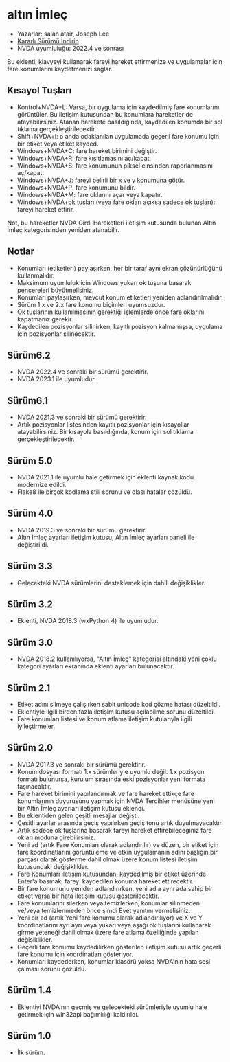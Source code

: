 # altın İmleç #

* Yazarlar: salah atair, Joseph Lee
* [Kararlı Sürümü İndirin][1]
* NVDA uyumluluğu: 2022.4 ve sonrası

Bu eklenti, klavyeyi kullanarak fareyi hareket ettirmenize ve uygulamalar için fare konumlarını kaydetmenizi sağlar.

## Kısayol Tuşları

* Kontrol+NVDA+L: Varsa, bir uygulama için kaydedilmiş fare konumlarını görüntüler. Bu iletişim kutusundan bu konumlara hareketler de atayabilirsiniz. Atanan harekete basıldığında, kaydedilen konumda bir sol tıklama gerçekleştirilecektir.
* Shift+NVDA+l: o anda odaklanılan uygulamada geçerli fare konumu için bir etiket veya etiket kayded.
* Windows+NVDA+C: fare hareket birimini değiştir.
* Windows+NVDA+R: fare kısıtlamasını aç/kapat.
* Windows+NVDA+S: fare konumunun piksel cinsinden raporlanmasını aç/kapat.
* Windows+NVDA+J: fareyi belirli bir x ve y konumuna götür.
* Windows+NVDA+P: fare konumunu bildir.
* Windows+NVDA+M: fare oklarını açar veya kapatır.
* Windows+NVDA+ok tuşları (veya fare okları açıksa sadece ok tuşları): fareyi hareket ettirir.

Not, bu hareketler NVDA Girdi Hareketleri iletişim  kutusunda bulunan Altın İmleç kategorisinden yeniden atanabilir.

## Notlar

* Konumları (etiketleri) paylaşırken, her bir taraf aynı ekran çözünürlüğünü kullanmalıdır.
* Maksimum uyumluluk için Windows yukarı ok tuşuna basarak pencereleri büyütmelisiniz.
* Konumları paylaşırken, mevcut konum etiketleri yeniden adlandırılmalıdır.
* Sürüm 1.x ve 2.x fare konumu biçimleri uyumsuzdur.
* Ok tuşlarının kullanılmasının gerektiği işlemlerde önce fare oklarını kapatmanız gerekir.
* Kaydedilen pozisyonlar silinirken, kayıtlı pozisyon kalmamışsa, uygulama için pozisyonlar silinecektir.

## Sürüm6.2

* NVDA 2022.4 ve sonraki bir sürümü gerektirir.
* NVDA 2023.1 ile uyumludur.

## Sürüm6.1

* NVDA 2021.3 ve sonraki bir sürümü gerektirir.
* Artık pozisyonlar listesinden kayıtlı pozisyonlar için kısayollar atayabilirsiniz. Bir kısayola basıldığında, konum için sol tıklama gerçekleştirilecektir.

## Sürüm 5.0

* NVDA 2021.1 ile uyumlu hale getirmek için eklenti kaynak kodu modernize edildi.
* Flake8 ile birçok kodlama stili sorunu ve olası hatalar çözüldü.

## Sürüm 4.0

* NVDA 2019.3 ve sonraki bir sürümü gerektirir.
* Altın İmleç ayarları iletişim kutusu, Altın İmleç ayarları paneli ile değiştirildi.

## Sürüm 3.3

* Gelecekteki NVDA sürümlerini desteklemek için dahili değişiklikler.

## Sürüm 3.2

* Eklenti, NVDA 2018.3 (wxPython 4) ile uyumludur.

## Sürüm 3.0

* NVDA 2018.2 kullanılıyorsa, "Altın İmleç" kategorisi altındaki yeni çoklu kategori ayarları ekranında eklenti ayarları bulunacaktır.

## Sürüm 2.1

* Etiket adını silmeye çalışırken sabit unicode kod çözme hatası düzeltildi.
* Eklentiyle ilgili birden fazla iletişim kutusu açılabilme sorunu düzeltildi.
* Fare konumları listesi ve konum atlama iletişim kutularıyla ilgili iyileştirmeler.

## Sürüm 2.0

* NVDA 2017.3 ve sonraki bir sürümü gerektirir.
* Konum dosyası formatı 1.x sürümleriyle uyumlu değil. 1.x pozisyon formatı bulunursa, kurulum sırasında eski pozisyonlar yeni formata taşınacaktır.
* Fare hareket birimini yapılandırmak ve fare hareket ettikçe fare konumlarının duyurusunu yapmak için NVDA Tercihler menüsüne yeni bir Altın İmleç ayarları iletişim kutusu eklendi.
* Bu eklentiden gelen çeşitli mesajlar değişti.
* Çeşitli ayarlar arasında geçiş yapılırken geçiş tonu artık duyulmayacaktır.
* Artık sadece ok tuşlarına basarak fareyi hareket ettirebileceğiniz fare okları moduna girebilirsiniz.
* Yeni ad (artık Fare Konumları olarak adlandırılır) ve düzen, bir etiket için fare koordinatlarını görüntüleme ve etkin uygulamanın adını başlığın bir parçası olarak gösterme dahil olmak üzere konum listesi iletişim kutusundaki değişiklikler.
* Fare Konumları iletişim kutusundan, kaydedilmiş bir etiket üzerinde Enter'a basmak, fareyi kaydedilen konuma hareket ettirecektir.
* Bir fare konumunu yeniden adlandırırken, yeni adla aynı ada sahip bir etiket varsa bir hata iletişim kutusu gösterilecektir.
* Fare konumlarını silerken veya temizlerken, konumlar silinmeden ve/veya temizlenmeden önce şimdi Evet yanıtını vermelisiniz.
* Yeni bir ad (artık Yeni fare konumu olarak adlandırılıyor) ve X ve Y koordinatlarını ayrı ayrı veya yukarı veya aşağı ok tuşlarını kullanarak girme yeteneği dahil olmak üzere fare atlama özelliğinde yapılan değişiklikler.
* Geçerli fare konumu kaydedilirken gösterilen iletişim kutusu artık geçerli fare konumu için koordinatları gösteriyor.
* Konumları kaydederken, konumlar klasörü yoksa NVDA'nın hata sesi çalması sorunu çözüldü.

## Sürüm 1.4

* Eklentiyi NVDA'nın geçmiş ve gelecekteki sürümleriyle uyumlu hale getirmek için win32api bağımlılığı kaldırıldı.

## Sürüm 1.0

* İlk sürüm.

[1]: https://addons.nvda-project.org/files/get.php?file=gc

[2]: https://addons.nvda-project.org/files/get.php?file=gc-dev
